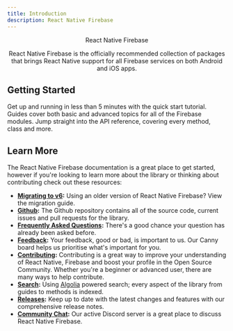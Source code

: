 ```yaml
---
title: Introduction
description: React Native Firebase
---
```


<div style="text-align: center;">
  <LogoAnimated></LogoAnimated>
  <Heading el="h1">React Native Firebase</Heading>
  <p>
    React Native Firebase is the officially recommended collection of packages that brings React Native support for all Firebase services on both Android and iOS apps.
  </p>
</div>

## Getting Started

<Grid>
	<Block
		title="Quick Start"
		to="/quick-start"
		icon="done"
		color="#2196F3"
	>
		Get up and running in less than 5 minutes with the quick start tutorial. 
  	</Block>
	<Block
		title="Guides"
		to="/guides"
		icon="school"
		color="#4CAF50"
	>
		Guides cover both basic and advanced topics for all of the Firebase modules.
  	</Block>
	<Block
		title="Reference"
		to="/{{ latest_version }}"
		icon="layers"
		color="#9C27B0"
	>
		Jump straight into the API reference, covering every method, class and more.
  	</Block>
</Grid>

## Learn More

The React Native Firebase documentation is a great place to get started, however if you're looking to learn more about the library or thinking about contributing check out these resources:

- **[Migrating to v6](/migrating-to-v6):** Using an older version of React Native Firebase? View the migration guide.
- **[Github](https://github.com/invertase/react-native-firebase):** The Github repository contains all of the source code, current issues and pull requests for the library.
- **[Frequently Asked Questions](/faqs):** There's a good chance your question has already been asked before.
- **[Feedback](/feedback):** Your feedback, good or bad, is important to us. Our Canny board helps us prioritise what's important for you.
- **[Contributing](/contributing):** Contributing is a great way to improve your understanding of React Native, Firebase and boost your profile in the Open Source Community. Whether you're a beginner or advanced user, there are many ways to help contribute.
- **[Search](/search):** Using [Algolia](https://www.algolia.com) powered search; every aspect of the library from guides to methods is indexed.
- **[Releases](/releases):** Keep up to date with the latest changes and features with our comprehensive release notes.
- **[Community Chat](https://discordapp.com/invite/XsKpw4):** Our active Discord server is a great place to discuss React Native Firebase.
